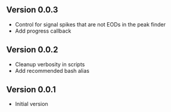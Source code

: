 ## Version 0.0.3

- Control for signal spikes that are not EODs in the peak finder
- Add progress callback

## Version 0.0.2

- Cleanup verbosity in scripts
- Add recommended bash alias

## Version 0.0.1

- Initial version

